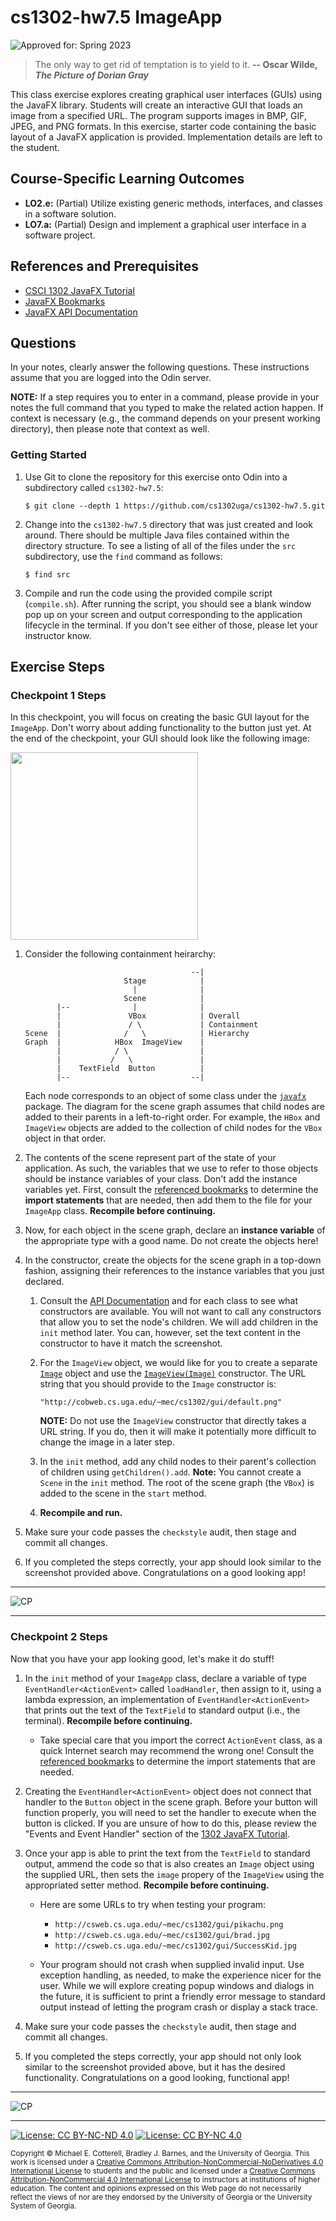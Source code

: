 
# cs1302-hw7.5 ImageApp

![Approved for: Spring 2023](https://img.shields.io/badge/Approved%20for-Spring%202023-magenta)

> The only way to get rid of temptation is to yield to it.
> **-- Oscar Wilde, _The Picture of Dorian Gray_**

This class exercise explores creating graphical user interfaces (GUIs) using the JavaFX library. Students
will create an interactive GUI that loads an image from a specified URL. The program supports images in BMP,
GIF, JPEG, and PNG formats. In this exercise, starter code containing the basic layout of a JavaFX application
is provided. Implementation details are left to the student.

## Course-Specific Learning Outcomes

* **LO2.e:** (Partial) Utilize existing generic methods, interfaces, and classes in a software solution.
* **LO7.a:** (Partial) Design and implement a graphical user interface in a software project.

## References and Prerequisites

* [CSCI 1302 JavaFX Tutorial](https://github.com/cs1302uga/cs1302-tutorials/blob/alsi/javafx/javafx.md)
* [JavaFX Bookmarks](https://github.com/cs1302uga/cs1302-tutorials/blob/master/javafx/javafx-bookmarks.md)
* [JavaFX API Documentation](https://openjfx.io/javadoc/17/)

## Questions

In your notes, clearly answer the following questions. These instructions assume that you are
logged into the Odin server.

**NOTE:** If a step requires you to enter in a command, please provide in your notes the full
command that you typed to make the related action happen. If context is necessary (e.g., the
command depends on your present working directory), then please note that context as well.

### Getting Started

1. Use Git to clone the repository for this exercise onto Odin into a subdirectory called `cs1302-hw7.5`:

   ```
   $ git clone --depth 1 https://github.com/cs1302uga/cs1302-hw7.5.git
   ```

1. Change into the `cs1302-hw7.5` directory that was just created and look around. There should be
   multiple Java files contained within the directory structure. To see a listing of all of the
   files under the `src` subdirectory, use the `find` command as follows:

   ```
   $ find src
   ```

1. Compile and run the code using the provided compile script (`compile.sh`). After running the script, you should
   see a blank window pop up on your screen and output corresponding to the application lifecycle in the terminal.
   If you don't see either of those, please let your instructor know.

## Exercise Steps

### Checkpoint 1 Steps

In this checkpoint, you will focus on creating the basic GUI layout for the `ImageApp`. Don't worry about
adding functionality to the button just yet.  At the end of the checkpoint, your GUI should look like the
following image:

<img src="https://github.com/cs1302uga/cs1302-hw7.5/blob/master/ScreenShot.png?raw=true" width=300>

1. Consider the following containment heirarchy:

   ```
                                        --|
                         Stage            |
                           |              |
                         Scene            |
          |--              |              |
          |               VBox            | Overall
          |               / \             | Containment
   Scene  |              /   \            | Hierarchy
   Graph  |            HBox  ImageView    |
          |            / \                |
          |           /   \               |
          |    TextField  Button          |
          |--                           --|
   ```

   Each node corresponds to an object of some class under the
   [`javafx`](https://openjfx.io/javadoc/17/)
   package. The diagram for the scene graph assumes that child nodes
   are added to their parents in a left-to-right order. For example,
   the `HBox` and `ImageView` objects are added to the collection of
   child nodes for the `VBox` object in that order.

1. The contents of the scene represent part of the state of your application.
   As such, the variables that we use to refer to those objects should be
   instance variables of your class. Don't add the instance variables yet. First, consult the
   [referenced bookmarks](https://github.com/cs1302uga/cs1302-tutorials/blob/master/javafx/javafx-bookmarks.md)
   to determine the **import statements** that are needed, then add them to
   the file for your `ImageApp` class. **Recompile before continuing.**

1. Now, for each object in the scene graph, declare an **instance variable**
   of the appropriate type with a good name. Do not create the objects here!

1. In the constructor, create the objects for the scene graph in
   a top-down fashion, assigning their references to the instance variables
   that you just declared.

   1. Consult the
      [API Documentation](https://openjfx.io/javadoc/17/) and
      for each class to see what constructors are available. You will not want to call any constructors that
      allow you to set the node's children. We will add children in the `init` method later. You can, however,
      set the text content in the constructor to have it match the screenshot.

   1. For the `ImageView` object, we would like for you to create a separate
      [`Image`](https://openjfx.io/javadoc/17/javafx.graphics/javafx/scene/image/Image.html)
      object and use the
      [`ImageView(Image)`](https://openjfx.io/javadoc/17/javafx.graphics/javafx/scene/image/ImageView.html#%3Cinit%3E(javafx.scene.image.Image)) constructor.
      The URL string that you should provide to the `Image` constructor is:

      ```
      "http://cobweb.cs.uga.edu/~mec/cs1302/gui/default.png"
      ```

      **NOTE:** Do not use the `ImageView` constructor that directly takes a URL string.
      If you do, then it will make it potentially more difficult to change the image
      in a later step.

   1. In the `init` method, add any child nodes to their parent's collection of children using `getChildren().add`. **Note:** You cannot
      create a `Scene` in the `init` method. The root of the scene graph (the `VBox`) is added to the scene in the `start` method.

   1. **Recompile and run.**

1. Make sure your code passes the `checkstyle` audit, then stage and commit all changes.

1. If you completed the steps correctly, your app should look similar to
   the screenshot provided above. Congratulations on a good looking app!

<hr/>

![CP](https://img.shields.io/badge/Just%20Finished%20Checkpoint-1-success?style=for-the-badge)

<hr/>

### Checkpoint 2 Steps

Now that you have your app looking good, let's make it do stuff!

1. In the `init` method of your `ImageApp` class, declare a variable
   of type `EventHandler<ActionEvent>` called `loadHandler`, then assign
   to it, using a lambda expression, an implementation of
   `EventHandler<ActionEvent>` that prints out the text of the
   `TextField` to standard output (i.e., the terminal).
   **Recompile before continuing.**

   * Take special care that you import the correct `ActionEvent` class,
     as a quick Internet search may recommend the wrong one!
     Consult the
    [referenced bookmarks](https://github.com/cs1302uga/cs1302-tutorials/blob/master/javafx/javafx-bookmarks.md)
     to determine the import statements that are needed.

1. Creating the `EventHandler<ActionEvent>` object does not connect that handler to the `Button` object in the
   scene graph. Before your button will function properly, you will need to set the handler to execute when
   the button is clicked. If you are unsure of how to do this, please review the "Events and Event Handler" section
   of the [1302 JavaFX Tutorial](https://github.com/cs1302uga/cs1302-tutorials/blob/alsi/javafx/javafx.md#events-and-event-handlers).

1. Once your app is able to print the text from the `TextField` to
   standard output, ammend the code so that is also creates an `Image`
   object using the supplied URL, then sets the `image` propery of
   the `ImageView` using the appropriated setter method.
   **Recompile before continuing.**

   * Here are some URLs to try when testing your program:

     * `http://csweb.cs.uga.edu/~mec/cs1302/gui/pikachu.png`
     * `http://csweb.cs.uga.edu/~mec/cs1302/gui/brad.jpg`
     * `http://csweb.cs.uga.edu/~mec/cs1302/gui/SuccessKid.jpg`

   * Your program should not crash when supplied invalid input. Use
     exception handling, as needed, to make the experience nicer
     for the user. While we will explore creating popup windows
     and dialogs in the future, it is sufficient to print a friendly
     error message to standard output instead of letting the
     program crash or display a stack trace.

1. Make sure your code passes the `checkstyle` audit, then stage and commit all changes.

1. If you completed the steps correctly, your app should not only look
   similar to the screenshot provided above, but it has the desired
   functionality. Congratulations on a good looking, functional app!

<hr/>

![CP](https://img.shields.io/badge/Just%20Finished%20Checkpoint-2-success?style=for-the-badge)

<hr/>

[![License: CC BY-NC-ND 4.0](https://img.shields.io/badge/License-CC%20BY--NC--ND%204.0-lightgrey.svg)](http://creativecommons.org/licenses/by-nc-nd/4.0/) [![License: CC BY-NC 4.0](https://img.shields.io/badge/Instructor%20License-CC%20BY--NC%204.0-lightgrey.svg)](http://creativecommons.org/licenses/by-nc/4.0/)

<small>
Copyright &copy; Michael E. Cotterell, Bradley J. Barnes, and the University of Georgia.
This work is licensed under
a <a rel="license" href="http://creativecommons.org/licenses/by-nc-nd/4.0/">Creative Commons Attribution-NonCommercial-NoDerivatives 4.0 International License</a> to students and the public and licensed under
a <a rel="license" href="http://creativecommons.org/licenses/by-nc/4.0/">Creative Commons Attribution-NonCommercial 4.0 International License</a> to instructors at institutions of higher education.
The content and opinions expressed on this Web page do not necessarily reflect the views of nor are they endorsed by the University of Georgia or the University System of Georgia.
</small>
